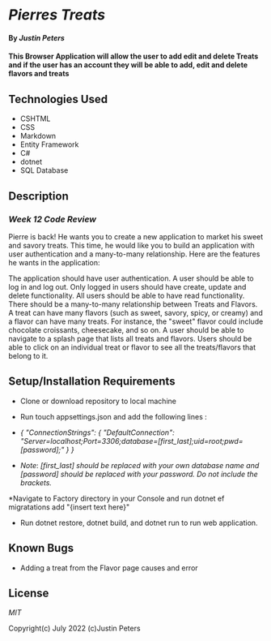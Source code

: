 # _Pierres Treats_

#### By _**Justin Peters**_

#### This Browser Application will allow the user to add edit and delete Treats and if the user has an account they will be able to add, edit and delete flavors and treats

## Technologies Used

* CSHTML
* CSS
* Markdown
* Entity Framework
* C#
* dotnet
* SQL Database

## Description
### _Week 12 Code Review_
Pierre is back! He wants you to create a new application to market his sweet and savory treats. This time, he would like you to build an application with user authentication and a many-to-many relationship. Here are the features he wants in the application:

The application should have user authentication. A user should be able to log in and log out. Only logged in users should have create, update and delete functionality. All users should be able to have read functionality.
There should be a many-to-many relationship between Treats and Flavors. A treat can have many flavors (such as sweet, savory, spicy, or creamy) and a flavor can have many treats. For instance, the "sweet" flavor could include chocolate croissants, cheesecake, and so on.
A user should be able to navigate to a splash page that lists all treats and flavors. Users should be able to click on an individual treat or flavor to see all the treats/flavors that belong to it.

## Setup/Installation Requirements

* Clone or download repository to local machine
* Run touch appsettings.json and add the following lines :

* _{ "ConnectionStrings": { "DefaultConnection": "Server=localhost;Port=3306;database=[first_last];uid=root;pwd=[password];" } }_

* _Note_: _[first_last] should be replaced with your own database name and [password] should be replaced with your password. Do not include the brackets._

*Navigate to Factory directory in your Console and run dotnet ef migratations add "{insert text here}" 

* Run dotnet restore, dotnet build, and dotnet run to run web application.

## Known Bugs

* Adding a treat from the Flavor page causes and error


## License

_MIT_

Copyright(c) July 2022 (c)Justin Peters

